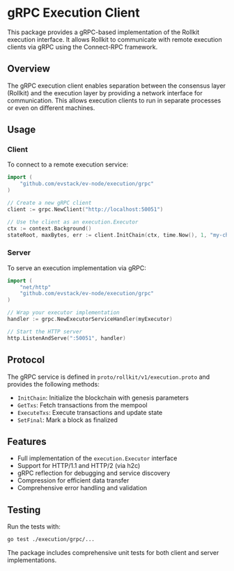 # gRPC Execution Client

This package provides a gRPC-based implementation of the Rollkit execution interface. It allows Rollkit to communicate with remote execution clients via gRPC using the Connect-RPC framework.

## Overview

The gRPC execution client enables separation between the consensus layer (Rollkit) and the execution layer by providing a network interface for communication. This allows execution clients to run in separate processes or even on different machines.

## Usage

### Client

To connect to a remote execution service:

```go
import (
    "github.com/evstack/ev-node/execution/grpc"
)

// Create a new gRPC client
client := grpc.NewClient("http://localhost:50051")

// Use the client as an execution.Executor
ctx := context.Background()
stateRoot, maxBytes, err := client.InitChain(ctx, time.Now(), 1, "my-chain")
```

### Server

To serve an execution implementation via gRPC:

```go
import (
    "net/http"
    "github.com/evstack/ev-node/execution/grpc"
)

// Wrap your executor implementation
handler := grpc.NewExecutorServiceHandler(myExecutor)

// Start the HTTP server
http.ListenAndServe(":50051", handler)
```

## Protocol

The gRPC service is defined in `proto/rollkit/v1/execution.proto` and provides the following methods:

- `InitChain`: Initialize the blockchain with genesis parameters
- `GetTxs`: Fetch transactions from the mempool
- `ExecuteTxs`: Execute transactions and update state
- `SetFinal`: Mark a block as finalized

## Features

- Full implementation of the `execution.Executor` interface
- Support for HTTP/1.1 and HTTP/2 (via h2c)
- gRPC reflection for debugging and service discovery
- Compression for efficient data transfer
- Comprehensive error handling and validation

## Testing

Run the tests with:

```bash
go test ./execution/grpc/...
```

The package includes comprehensive unit tests for both client and server implementations.
